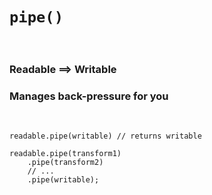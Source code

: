 # `pipe()`

<br/>

### Readable ==> Writable
<!-- .element: class="fragment" -->

### Manages back-pressure for you
<!-- .element: class="fragment" -->

<br/>

```
readable.pipe(writable) // returns writable
```
<!-- .element: class="fragment javascript" -->

```
readable.pipe(transform1)
    .pipe(transform2)
    // ...
    .pipe(writable);
```
<!-- .element: class="fragment javascript" -->
